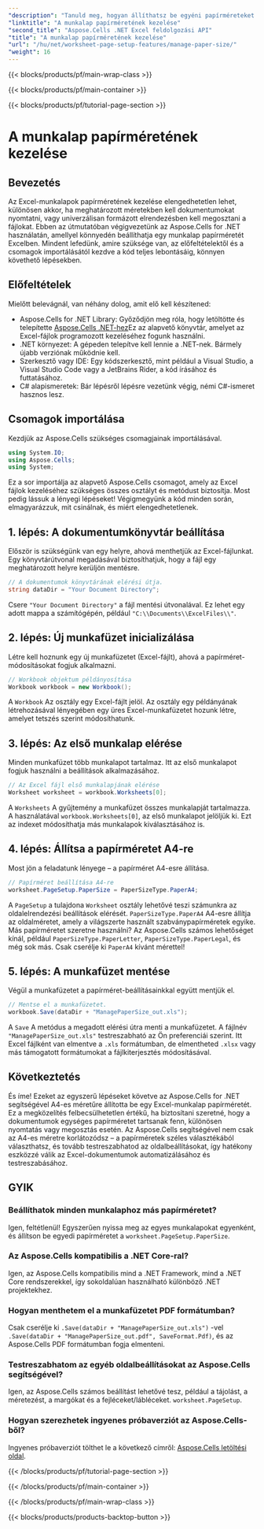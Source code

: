 ```yaml
---
"description": "Tanuld meg, hogyan állíthatsz be egyéni papírméreteket Excelben az Aspose.Cells for .NET használatával ezzel az egyszerű, lépésről lépésre szóló útmutatóval."
"linktitle": "A munkalap papírméretének kezelése"
"second_title": "Aspose.Cells .NET Excel feldolgozási API"
"title": "A munkalap papírméretének kezelése"
"url": "/hu/net/worksheet-page-setup-features/manage-paper-size/"
"weight": 16
---
```


{{< blocks/products/pf/main-wrap-class >}}

{{< blocks/products/pf/main-container >}}

{{< blocks/products/pf/tutorial-page-section >}}

# A munkalap papírméretének kezelése

## Bevezetés
Az Excel-munkalapok papírméretének kezelése elengedhetetlen lehet, különösen akkor, ha meghatározott méretekben kell dokumentumokat nyomtatni, vagy univerzálisan formázott elrendezésben kell megosztani a fájlokat. Ebben az útmutatóban végigvezetünk az Aspose.Cells for .NET használatán, amellyel könnyedén beállíthatja egy munkalap papírméretét Excelben. Mindent lefedünk, amire szüksége van, az előfeltételektől és a csomagok importálásától kezdve a kód teljes lebontásáig, könnyen követhető lépésekben.
## Előfeltételek
Mielőtt belevágnál, van néhány dolog, amit elő kell készítened:
- Aspose.Cells for .NET Library: Győződjön meg róla, hogy letöltötte és telepítette [Aspose.Cells .NET-hez](https://releases.aspose.com/cells/net/)Ez az alapvető könyvtár, amelyet az Excel-fájlok programozott kezeléséhez fogunk használni.
- .NET környezet: A gépeden telepítve kell lennie a .NET-nek. Bármely újabb verziónak működnie kell.
- Szerkesztő vagy IDE: Egy kódszerkesztő, mint például a Visual Studio, a Visual Studio Code vagy a JetBrains Rider, a kód írásához és futtatásához.
- C# alapismeretek: Bár lépésről lépésre vezetünk végig, némi C#-ismeret hasznos lesz.
## Csomagok importálása
Kezdjük az Aspose.Cells szükséges csomagjainak importálásával.
```csharp
using System.IO;
using Aspose.Cells;
using System;
```
Ez a sor importálja az alapvető Aspose.Cells csomagot, amely az Excel fájlok kezeléséhez szükséges összes osztályt és metódust biztosítja.
Most pedig lássuk a lényegi lépéseket! Végigmegyünk a kód minden során, elmagyarázzuk, mit csinálnak, és miért elengedhetetlenek.
## 1. lépés: A dokumentumkönyvtár beállítása
Először is szükségünk van egy helyre, ahová menthetjük az Excel-fájlunkat. Egy könyvtárútvonal megadásával biztosíthatjuk, hogy a fájl egy meghatározott helyre kerüljön mentésre.
```csharp
// A dokumentumok könyvtárának elérési útja.
string dataDir = "Your Document Directory";
```
Csere `"Your Document Directory"` a fájl mentési útvonalával. Ez lehet egy adott mappa a számítógépén, például `"C:\\Documents\\ExcelFiles\\"`.
## 2. lépés: Új munkafüzet inicializálása
Létre kell hoznunk egy új munkafüzetet (Excel-fájlt), ahová a papírméret-módosításokat fogjuk alkalmazni.
```csharp
// Workbook objektum példányosítása
Workbook workbook = new Workbook();
```
A `Workbook` Az osztály egy Excel-fájlt jelöl. Az osztály egy példányának létrehozásával lényegében egy üres Excel-munkafüzetet hozunk létre, amelyet tetszés szerint módosíthatunk.
## 3. lépés: Az első munkalap elérése
Minden munkafüzet több munkalapot tartalmaz. Itt az első munkalapot fogjuk használni a beállítások alkalmazásához.
```csharp
// Az Excel fájl első munkalapjának elérése
Worksheet worksheet = workbook.Worksheets[0];
```
A `Worksheets` A gyűjtemény a munkafüzet összes munkalapját tartalmazza. A használatával `workbook.Worksheets[0]`, az első munkalapot jelöljük ki. Ezt az indexet módosíthatja más munkalapok kiválasztásához is.
## 4. lépés: Állítsa a papírméretet A4-re
Most jön a feladatunk lényege – a papírméret A4-esre állítása.
```csharp
// Papírméret beállítása A4-re
worksheet.PageSetup.PaperSize = PaperSizeType.PaperA4;
```
A `PageSetup` a tulajdona `Worksheet` osztály lehetővé teszi számunkra az oldalelrendezési beállítások elérését. `PaperSizeType.PaperA4` A4-esre állítja az oldalméretet, amely a világszerte használt szabványpapírméretek egyike.
Más papírméretet szeretne használni? Az Aspose.Cells számos lehetőséget kínál, például `PaperSizeType.PaperLetter`, `PaperSizeType.PaperLegal`, és még sok más. Csak cserélje ki `PaperA4` kívánt mérettel!
## 5. lépés: A munkafüzet mentése
Végül a munkafüzetet a papírméret-beállításainkkal együtt mentjük el.
```csharp
// Mentse el a munkafüzetet.
workbook.Save(dataDir + "ManagePaperSize_out.xls");
```
A `Save` A metódus a megadott elérési útra menti a munkafüzetet. A fájlnév `"ManagePaperSize_out.xls"` testreszabható az Ön preferenciái szerint. Itt Excel fájlként van elmentve a `.xls` formátumban, de elmentheted `.xlsx` vagy más támogatott formátumokat a fájlkiterjesztés módosításával.
## Következtetés
És íme! Ezeket az egyszerű lépéseket követve az Aspose.Cells for .NET segítségével A4-es méretűre állította be egy Excel-munkalap papírméretét. Ez a megközelítés felbecsülhetetlen értékű, ha biztosítani szeretné, hogy a dokumentumok egységes papírméretet tartsanak fenn, különösen nyomtatás vagy megosztás esetén. 
Az Aspose.Cells segítségével nem csak az A4-es méretre korlátozódsz – a papírméretek széles választékából választhatsz, és tovább testreszabhatod az oldalbeállításokat, így hatékony eszközzé válik az Excel-dokumentumok automatizálásához és testreszabásához.
## GYIK
### Beállíthatok minden munkalaphoz más papírméretet?
Igen, feltétlenül! Egyszerűen nyissa meg az egyes munkalapokat egyenként, és állítson be egyedi papírméretet a `worksheet.PageSetup.PaperSize`.
### Az Aspose.Cells kompatibilis a .NET Core-ral?
Igen, az Aspose.Cells kompatibilis mind a .NET Framework, mind a .NET Core rendszerekkel, így sokoldalúan használható különböző .NET projektekhez.
### Hogyan menthetem el a munkafüzetet PDF formátumban?
Csak cserélje ki `.Save(dataDir + "ManagePaperSize_out.xls")` -vel `.Save(dataDir + "ManagePaperSize_out.pdf", SaveFormat.Pdf)`, és az Aspose.Cells PDF formátumban fogja elmenteni.
### Testreszabhatom az egyéb oldalbeállításokat az Aspose.Cells segítségével?
Igen, az Aspose.Cells számos beállítást lehetővé tesz, például a tájolást, a méretezést, a margókat és a fejléceket/lábléceket. `worksheet.PageSetup`.
### Hogyan szerezhetek ingyenes próbaverziót az Aspose.Cells-ből?
Ingyenes próbaverziót tölthet le a következő címről: [Aspose.Cells letöltési oldal](https://releases.aspose.com/).


{{< /blocks/products/pf/tutorial-page-section >}}

{{< /blocks/products/pf/main-container >}}

{{< /blocks/products/pf/main-wrap-class >}}

{{< blocks/products/products-backtop-button >}}